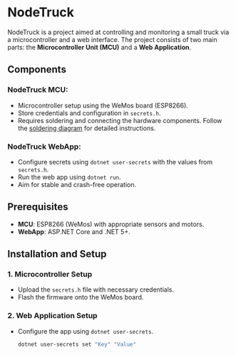 # NodeTruck

NodeTruck is a project aimed at controlling and monitoring a small truck via a microcontroller and a web interface. The project consists of two main parts: the **Microcontroller Unit (MCU)** and a **Web Application**.

## Components

### NodeTruck MCU:
- Microcontroller setup using the WeMos board (ESP8266).
- Store credentials and configuration in `secrets.h`.
- Requires soldering and connecting the hardware components. Follow the [soldering diagram](https://github.com/martinpartin/NodeTruck/blob/6b665cc0c752c294dc6a638f0e604b1d3ef2b887/docs/circuit.drawio.png) for detailed instructions.

### NodeTruck WebApp:
- Configure secrets using `dotnet user-secrets` with the values from `secrets.h`.
- Run the web app using `dotnet run`.
- Aim for stable and crash-free operation.

## Prerequisites

- **MCU**: ESP8266 (WeMos) with appropriate sensors and motors.
- **WebApp**: ASP.NET Core and .NET 5+.

## Installation and Setup

### 1. Microcontroller Setup
- Upload the `secrets.h` file with necessary credentials.
- Flash the firmware onto the WeMos board.

### 2. Web Application Setup
- Configure the app using `dotnet user-secrets`.
  ```bash
  dotnet user-secrets set "Key" "Value"
